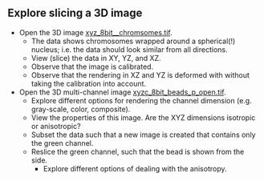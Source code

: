 ## Explore slicing a 3D image
  - Open the 3D image [xyz_8bit__chromsomes.tif](https://github.com/NEUBIAS/training-resources/raw/master/image_data/xyz_8bit__chromosomes.tif).
    - The data shows chromosomes wrapped around a spherical(!) nucleus; i.e. the data should look similar from all directions.
    - View (slice) the data in XY, YZ, and XZ.
    - Observe that the image is calibrated.
    - Observe that the rendering in XZ and YZ is deformed with without taking the calibration into account.
  - Open the 3D multi-channel image [xyzc_8bit_beads_p_open.tif](https://github.com/NEUBIAS/training-resources/raw/master/image_data/xyzc_8bit_beads_p_open.tif).
    - Explore different options for rendering the channel dimension (e.g. gray-scale, color, composite).
    - View the properties of this image. Are the XYZ dimensions isotropic or anisotropic?
    - Subset the data such that a new image is created that contains only the green channel.
    - Reslice the green channel, such that the bead is shown from the side.
      - Explore different options of dealing with the anisotropy.

